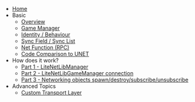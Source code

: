 <!-- docs/_sidebar.md -->

- [Home](/)
- Basic
  - [Overview](/basic/overview.md)
  - [Game Manager](/basic/network_manager.md)
  - [Identity / Behaviour](/basic/network_object.md)
  - [Sync Field / Sync List](/basic/sync_variables.md)
  - [Net Function (RPC)](/basic/net_function.md)
  - [Code Comparison to UNET](/basic/vs_unet.md)
- How does it work?
  - [Part 1 - LiteNetLibManager](/how_does_it_work/part001.md)
  - [Part 2 - LiteNetLibGameManager connection](/how_does_it_work/part002.md)
  - [Part 3 - Networking objects spawn/destroy/subscribe/unsubscribe](/how_does_it_work/part003.md)
- Advanced Topics
  - [Custom Transport Layer](/advanced/custom_transport_layer.md)